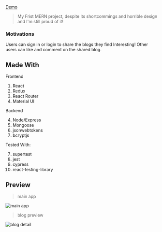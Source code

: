 [Demo](https://url-blog.herokuapp.com/)

> My Frist MERN project, despite its shortcommings and horrible design and I'm still proud of it!

### Motivations

Users can sign in or login to share the blogs they find Interesting! Other users can like and comment on the shared blog.

## Made With

Frontend

1.  React
2.  Redux
3.  React Router
4.  Material UI

Backend

4.  Node/Express
5.  Mongoose
6.  jsonwebtokens
7.  bcryptjs

Tested With:

7.  supertest
8.  jest
9.  cypress
10. react-testing-library

## Preview

> main app

![main app](https://i.imgur.com/548Oxzi.png)

> blog preview

![blog detail](https://i.imgur.com/ODfG93z.png)
